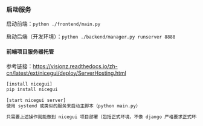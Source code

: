 ### 启动服务

启动前端：`python ./frontend/main.py`

启动后端（开发环境）：`python ./backend/manager.py runserver 8888`

#### 前端项目服务器托管
参考链接：https://visionz.readthedocs.io/zh-cn/latest/ext/nicegui/deploy/ServerHosting.html

```txt
[install nicegui]
pip install nicegui

[start nicegui server]
使用 systemd 或类似的服务来启动主脚本（python main.py）

只需要上述操作就能做到 nicegui 项目部署（包括正式环境，不像 django 严格要求正式环境不要使用 runserver 命令）
```
